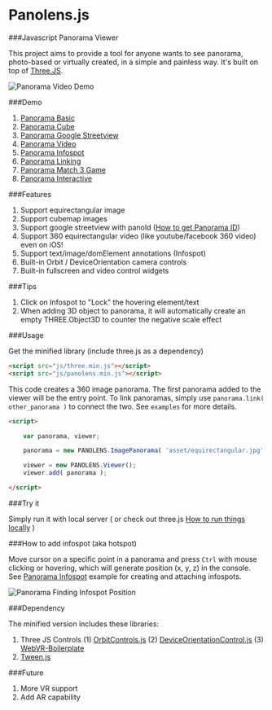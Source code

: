 # Panolens.js

###Javascript Panorama Viewer

This project aims to provide a tool for anyone wants to see panorama, photo-based or virtually created, in a simple and painless way. It's built on top of [Three.JS](https://github.com/mrdoob/three.js). 

![Panorama Video Demo](https://github.com/pchen66/pchen66.github.io/blob/master/Panolens/images/panolens_video_demo_480p.gif?raw=true)

###Demo
1.	[Panorama Basic](http://pchen66.github.io/Panolens/examples/panorama_basic.html)
2.	[Panorama Cube](http://pchen66.github.io/Panolens/examples/panorama_cube.html)
3.	[Panorama Google Streetview](http://pchen66.github.io/Panolens/examples/panorama_googlestreetview.html)
4.	[Panorama Video](http://pchen66.github.io/Panolens/examples/panorama_video.html)
5.	[Panorama Infospot](http://pchen66.github.io/Panolens/examples/panorama_infospot.html)
6.	[Panorama Linking](http://pchen66.github.io/Panolens/examples/panorama_linking.html)
7.	[Panorama Match 3 Game](http://pchen66.github.io/Panolens/examples/XDiamond/)
8.	[Panorama Interactive](http://pchen66.github.io/Panolens/examples/panorama_interactive.html)

###Features

1.	Support equirectangular image
2.	Support cubemap images
3.	Support google streetview with panoId ([How to get Panorama ID](http://stackoverflow.com/questions/29916149/google-maps-streetview-how-to-get-panorama-id))
4.	Support 360 equirectangular video (like youtube/facebook 360 video) even on iOS!
5.	Support text/image/domElement annotations (Infospot)
6.	Built-in Orbit / DeviceOrientation camera controls
7.	Built-in fullscreen and video control widgets

###Tips

1.	Click on Infospot to "Lock" the hovering element/text
2.	When adding 3D object to panorama, it will automatically create an empty THREE.Object3D to counter the negative scale effect

###Usage

Get the minified library (include three.js as a dependency)

```html
<script src="js/three.min.js"></script>
<script src="js/panolens.min.js"></script>
```
This code creates a 360 image panorama. The first panorama added to the viewer will be the entry point. To link panoramas, simply use `panorama.link( other_panorama )` to connect the two. See `examples` for more details.

```html
<script>

	var panorama, viewer;

	panorama = new PANOLENS.ImagePanorama( 'asset/equirectangular.jpg' );

	viewer = new PANOLENS.Viewer();
	viewer.add( panorama );

</script>
```

###Try it

Simply run it with local server ( or check out three.js [How to run things locally](https://github.com/mrdoob/three.js/wiki/How-to-run-things-locally) )

###How to add infospot (aka hotspot)

Move cursor on a specific point in a panorama and press `Ctrl` with mouse clicking or hovering, which will generate position (x, y, z) in the console. See [Panorama Infospot](http://pchen66.github.io/Panolens/examples/panorama_infospot.html) example for creating and attaching infospots.

![Panorama Finding Infospot Position](https://github.com/pchen66/pchen66.github.io/blob/master/Panolens/images/panolens_add_infospot_480p.gif?raw=true)

###Dependency

The minified version includes these libraries:

1. Three JS Controls
	(1) [OrbitControls.js](https://github.com/mrdoob/three.js/blob/master/examples/js/controls/OrbitControls.js)
	(2) [DeviceOrientationControl.js](https://github.com/mrdoob/three.js/blob/master/examples/js/controls/DeviceOrientationControls.js)
	(3) [WebVR-Boilerplate](https://github.com/borismus/webvr-boilerplate)
2. [Tween.js](https://github.com/tweenjs/tween.js/)

###Future
1.	More VR support
2.	Add AR capability
